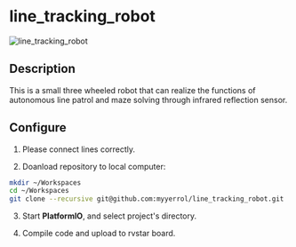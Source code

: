 # line_tracking_robot

![line_tracking_robot](./.images/line_tracking_robot.jpg)


## Description

This is a small three wheeled robot that can realize the functions of autonomous line patrol and maze solving through infrared reflection sensor.

## Configure

1. Please connect lines correctly.

2. Doanload repository to local computer:

  ```sh
  mkdir ~/Workspaces
  cd ~/Workspaces
  git clone --recursive git@github.com:myyerrol/line_tracking_robot.git
  ```

3. Start **PlatformIO**, and select project's directory.

4. Compile code and upload to rvstar board.
